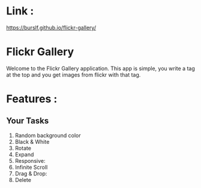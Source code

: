 # Link :
https://burslf.github.io/flickr-gallery/

# Flickr Gallery


Welcome to the Flickr Gallery application.
This app is simple, you write a tag at the top and you get images from flickr with that tag.

# Features :

## Your Tasks
1. Random background color
2. Black & White
3. Rotate
4. Expand
5. Responsive:  
6. Infinite Scroll
7. Drag & Drop: 
8. Delete
